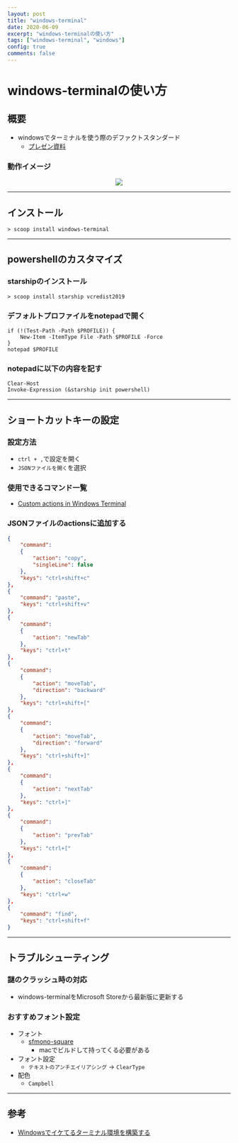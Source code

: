 ```yaml
---
layout: post
title: "windows-terminal"
date: 2020-06-09
excerpt: "windows-terminalの使い方"
tags: ["windows-terminal", "windows"]
config: true
comments: false
---
```


# windows-terminalの使い方

## 概要
 - windowsでターミナルを使う際のデファクトスタンダード
   - [プレゼン資料](https://docs.google.com/presentation/d/1gipc9VgBmv98gunpZw16e0MQ_o7dfLkizO7zvFvbBE8/edit?usp=sharing)  

### 動作イメージ

<div align="center">
  <img src="https://user-images.githubusercontent.com/4949982/154488018-ff22b29e-e327-456d-8a2f-3bee30adf5c3.png">
</div>

---

## インストール

```console
> scoop install windows-terminal
```

---

## powershellのカスタマイズ

### starshipのインストール
```console
> scoop install starship vcredist2019
```

### デフォルトプロファイルをnotepadで開く

```shell
if (!(Test-Path -Path $PROFILE)) {
    New-Item -ItemType File -Path $PROFILE -Force
}
notepad $PROFILE
```

### notepadに以下の内容を記す

```shell
Clear-Host
Invoke-Expression (&starship init powershell)
```

---

## ショートカットキーの設定

### 設定方法
 - `ctrl + ,`で設定を開く
 - `JSONファイルを開く`を選択

### 使用できるコマンド一覧
 - [Custom actions in Windows Terminal](https://docs.microsoft.com/en-us/windows/terminal/customize-settings/actions#accepted-modifiers-and-keys)

### JSONファイルのactionsに追加する

```json
{
    "command": 
    {
        "action": "copy",
        "singleLine": false
    },
    "keys": "ctrl+shift+c"
},
{
    "command": "paste",
    "keys": "ctrl+shift+v"
},
{
    "command": 
    {
        "action": "newTab"
    },
    "keys": "ctrl+t"
},
{
    "command": 
    {
        "action": "moveTab",
        "direction": "backward"
    },
    "keys": "ctrl+shift+["
},
{
    "command": 
    {
        "action": "moveTab",
        "direction": "forward"
    },
    "keys": "ctrl+shift+]"
},
{
    "command": 
    {
        "action": "nextTab"
    },
    "keys": "ctrl+]"
},
{
    "command": 
    {
        "action": "prevTab"
    },
    "keys": "ctrl+["
},
{
    "command": 
    {
        "action": "closeTab"
    },
    "keys": "ctrl+w"
},
{
    "command": "find",
    "keys": "ctrl+shift+f"
}
```

---

## トラブルシューティング

### 謎のクラッシュ時の対応
 - windows-terminalをMicrosoft Storeから最新版に更新する  

### おすすめフォント設定
 - フォント
   - [sfmono-square](https://github.com/delphinus/homebrew-sfmono-square)
     - macでビルドして持ってくる必要がある
 - フォント設定
   - `テキストのアンチエイリアシング` -> `ClearType`
 - 配色
   - `Campbell`

---

## 参考
 - [Windowsでイケてるターミナル環境を構築する](https://zenn.dev/nekocodex/articles/c94ae757119b87)
